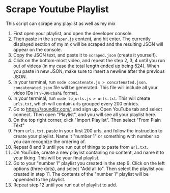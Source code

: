 # Scrape Youtube Playlist
This script can scrape any playlist as well as my mix  
1. First open your playlist, and open the developer console.  
2. Then paste in the `scraper.js` content, and hit enter. The currently displayed section of my mix will be scraped and 
the resulting JSON will appear on the console.  
3. Copy the JSON text, and paste it to `scraped.json` (create it yourself).  
4. Click on the bottom-most video, and repeat the step 2, 3, 4 until you run out of videos (in my case the total length ended up 
being 524). When you paste in new JSON, make sure to insert a newline after the previous JSON.  
5. In your terminal, run `node concatenate.js > concatenated.json`. `concatenated.json` file will be generated. 
This file will include all your video IDs in `v=JKHcbahE` format.  
6. In your terminal, run `node to_urls.js > urls.txt`. This will create `urls.txt`, which will contain urls grouped every 200 entries.  
7. Go to https://soundiiz.com/, and sign up. Open YouTube tab and select connect. Then open "Playlist", and you will see all your playlist here.  
8. On the top right corner, click "Import Playlist". Then select "From Plain Text"  
9. From `urls.txt`, paste in your first 200 urls, and follow the instruction to create your playlist. Name it "number 1" 
or something with number so you can recognize the ordering of.  
10. Repeat 8 and 9 until you run out of things to paste from `url.txt`.  
11. On YouTube, create a new playlist containing no content, and name it to your liking. This will be your final playlist.  
12. Go to your "number 1" playlist you created in the step 9. Click on the left options (three dots), and select "Add all to". 
Then select the playlist you created in step 11. The contents of the "number 1" playlist will be appended to the playlist.  
13. Repeat step 12 until you run out of playlist to add.  